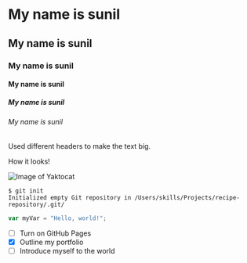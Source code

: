 # My name is sunil
## My name is sunil
### My name is sunil
#### My name is sunil
##### My name is sunil
###### My name is sunil

Used different headers to make the text big.

How it looks!

![Image of Yaktocat](https://octodex.github.com/images/yaktocat.png)



```
$ git init
Initialized empty Git repository in /Users/skills/Projects/recipe-repository/.git/
```

``` javascript
var myVar = "Hello, world!";
```


- [ ] Turn on GitHub Pages
- [x] Outline my portfolio
- [ ] Introduce myself to the world
